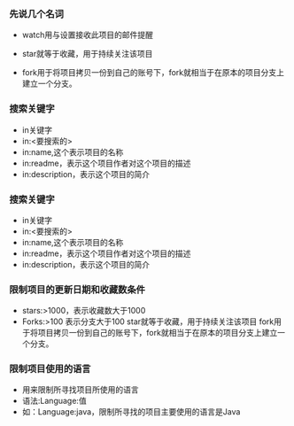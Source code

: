### 先说几个名词

* watch用与设置接收此项目的邮件提醒

* star就等于收藏，用于持续关注该项目
* fork用于将项目拷贝一份到自己的账号下，fork就相当于在原本的项目分支上建立一个分支。

 

### 搜索关键字
* in关键字
* in:<要搜索的>
* in:name,这个表示项目的名称
* in:readme，表示这个项目作者对这个项目的描述
* in:description，表示这个项目的简介

### 搜索关键字
* in关键字
* in:<要搜索的>
* in:name,这个表示项目的名称
* in:readme，表示这个项目作者对这个项目的描述
* in:description，表示这个项目的简介

### 限制项目的更新日期和收藏数条件
* stars:>1000，表示收藏数大于1000
* Forks:>100  表示分支大于100
star就等于收藏，用于持续关注该项目
fork用于将项目拷贝一份到自己的账号下，fork就相当于在原本的项目分支上建立一个分支。

### 限制项目使用的语言
* 用来限制所寻找项目所使用的语言
* 语法:Language:值
* 如：Language:java，限制所寻找的项目主要使用的语言是Java


```python

```
